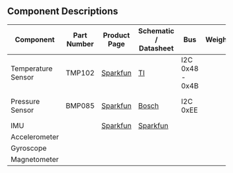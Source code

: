 ## Component Descriptions


| Component | Part Number | Product Page | Schematic / Datasheet | Bus | Weight | Current Draw | Minimum Operating Temperature
| --- | --- | --- | --- | --- | --- | --- | ---
| Temperature Sensor | TMP102 | [Sparkfun](https://www.sparkfun.com/products/9418) | [TI](https://www.sparkfun.com/datasheets/Sensors/Temperature/tmp102.pdf) | I2C 0x48 - 0x4B | | 10µA | -55°C
| Pressure Sensor | BMP085 | [Sparkfun](https://www.sparkfun.com/products/retired/9694) | [Bosch](http://dlnmh9ip6v2uc.cloudfront.net/datasheets/Sensors/Pressure/BST-BMP085-DS000-06.pdf) | I2C 0xEE || 10µA | -40°C (0°C for full accuaracy)
| IMU | | [Sparkfun](https://www.sparkfun.com/products/10736) | [Sparkfun](https://www.sparkfun.com/datasheets/Sensors/IMU/9DOF-Razor-v14.pdf) |
| Accelerometer |
| Gyroscope |
| Magnetometer |
